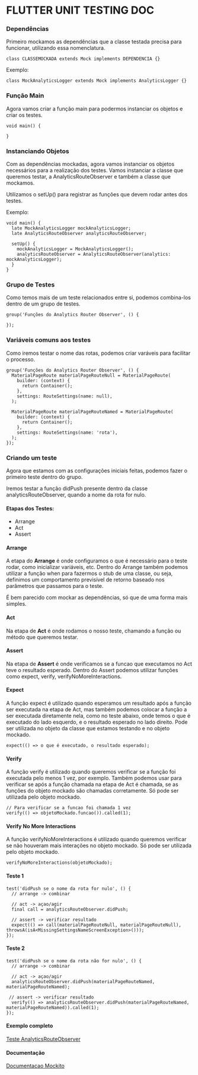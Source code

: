 # FLUTTER UNIT TESTING DOC

### Dependências
Primeiro mockamos as dependências que a classe testada precisa para funcionar, utilizando essa nomenclatura.

```
class CLASSEMOCKADA extends Mock implements DEPENDENCIA {}
```

Exemplo:
```
class MockAnalyticsLogger extends Mock implements AnalyticsLogger {}
```

### Função Main
Agora vamos criar a função main para podermos instanciar os objetos e criar os testes.

```
void main() {

}
```

### Instanciando Objetos
Com as dependências mockadas, agora vamos instanciar os objetos necessários para a realização dos testes.
Vamos instanciar a classe que queremos testar, a AnalyticsRouteObserver e também a classe que mockamos.

Utilizamos o setUp() para registrar as funções que devem rodar antes dos testes.

Exemplo:
```
void main() {
  late MockAnalyticsLogger mockAnalyticsLogger;
  late AnalyticsRouteObserver analyticsRouteObserver;
  
  setUp() {
    mockAnalyticsLogger = MockAnalyticsLogger();
    analyticsRouteObserver = AnalyticsRouteObserver(analytics: mockAnalyticsLogger);
  }
}

```

### Grupo de Testes
Como temos mais de um teste relacionados entre si, podemos combina-los dentro de um grupo de testes.
```
group('Funções do Analytics Router Observer', () {

});
```

### Variáveis comuns aos testes
Como iremos testar o nome das rotas, podemos criar varáveis para facilitar o processo.

```
group('Funções do Analytics Router Observer', () {
  MaterialPageRoute materialPageRouteNull = MaterialPageRoute(
    builder: (context) {
      return Container();
    },
    settings: RouteSettings(name: null),
  );

  MaterialPageRoute materialPageRouteNamed = MaterialPageRoute(
    builder: (context) {
      return Container();
    },
    settings: RouteSettings(name: 'rota'),
  );
});
```

### Criando um teste
Agora que estamos com as configurações iniciais feitas, podemos fazer o primeiro teste dentro do grupo.

Iremos testar a função didPush presente dentro da classe analyticsRouteObserver, quando a nome da rota for nulo.

#### Etapas dos Testes:
- Arrange
- Act
- Assert

#### Arrange
A etapa do **Arrange** é onde configuramos o que é necessário para o teste rodar, como inicializar variáveis, etc.
Dentro do Arrange também podemos utilizar a função when para fazermos o stub de uma classe, ou seja, definimos um comportamento previsível de retorno baseado nos parâmetros que passamos para o teste. 

É bem parecido com mockar as dependências, só que de uma forma mais simples.

#### Act
Na etapa de **Act** é onde rodamos o nosso teste, chamando a função ou método que queremos testar.

#### Assert
Na etapa de **Assert** é onde verificamos se a funcao que executamos no Act teve o resultado esperado.
Dentro do Assert podemos utilizar funções como expect, verify, verifyNoMoreInteractions.

#### Expect
A função expect é utilizado quando esperamos um resultado após a função ser executada na etapa de Act, mas também podemos colocar a função a ser executada diretamente nela, como no teste abaixo, onde temos o que é executado do lado esquerdo, e o resultado esperado no lado direito.
Pode ser utilizada no objeto da classe que estamos testando e no objeto mockado.
```
expect(() => o que é executado, o resultado esperado);
```

#### Verify
A função verify é utilizado quando queremos verificar se a função foi executada pelo menos 1 vez, por exemplo.
Também podemos usar para verificar se após a função chamada na etapa de Act é chamada, se as funções do objeto mockado são chamadas corretamente.
Só pode ser utilizada pelo objeto mockado.
```
// Para verificar se a funcao foi chamada 1 vez
verify(() => objetoMockado.funcao()).called(1);
```

#### Verify No More Interactions
A função verifyNoMoreInteractions é utilizado quando queremos verificar se não houveram mais interações no objeto mockado.
Só pode ser utilizada pelo objeto mockado.
```
verifyNoMoreInteractions(objetoMockado);
```

#### Teste 1
```
test('didPush se o nome da rota for nulo', () {
  // arrange -> combinar
  
  // act -> açao/agir
  final call = analyticsRouteObserver.didPush;
  
  // assert -> verificar resultado
  expect(() => call(materialPageRouteNull, materialPageRouteNull), throwsA(isA<MissingSettingsNameScreenException>()));
});

```

#### Teste 2
```
test('didPush se o nome da rota não for nulo', () {
  // arrange -> combinar
  
  // act -> açao/agir
  analyticsRouteObserver.didPush(materialPageRouteNamed, materialPageRouteNamed);
  
 // assert -> verificar resultado
  verify(() => analyticsRouteObserver.didPush(materialPageRouteNamed, materialPageRouteNamed)).called(1);
});
```

#### Exemplo completo
[Teste AnalyticsRouteObserver](https://github.com/natashapaulon/Flutter-unit-test-doc/blob/master/teste.md)

#### Documentação
[Documentacao Mockito](https://pub.dev/packages/mockito)
